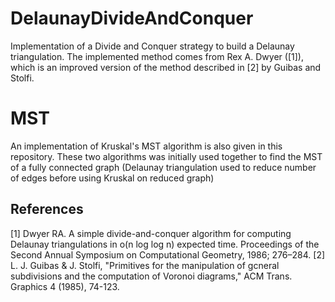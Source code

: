 # DelaunayDivideAndConquer

Implementation of a Divide and Conquer strategy to build a Delaunay triangulation. The implemented method comes from Rex A. Dwyer ([1]), which is an improved version of the method described in [2] by Guibas and Stolfi.

# MST

An implementation of Kruskal's MST algorithm is also given in this repository. These two algorithms was initially used together to find the MST of a fully connected graph (Delaunay triangulation used to reduce number of edges before using Kruskal on reduced graph)

## References
[1] Dwyer RA. A simple divide-and-conquer algorithm for computing Delaunay triangulations in o(n log log n) expected time. Proceedings of the Second Annual Symposium on Computational Geometry, 1986; 276–284.
[2] L. J. Guibas & J. Stolfi, "Primitives for the manipulation of gcneral subdivisions and the computation of Voronoi diagrams," ACM Trans. Graphics 4 (1985), 74-123. 
